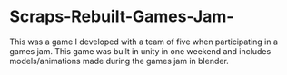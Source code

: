 # Scraps-Rebuilt-Games-Jam-
This was a game I developed with a team of five when participating in a games jam. This game was built in unity in one weekend and includes models/animations made during the games jam in blender.
